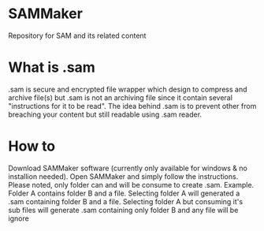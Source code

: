 # SAMMaker
Repository for SAM and its related content

# What is .sam
.sam is secure and encrypted file wrapper which design to compress and archive file(s) but .sam is not an archiving file since it contain several "instructions for it to be read". The idea behind .sam is to prevent other from breaching your content but still readable using .sam reader.

# How to
Download SAMMaker software (currently only available for windows  & no installion needed).
Open SAMMaker and simply follow the instructions.
Please noted, only folder can and will be consume to create .sam.
Example.
Folder A contains folder B and a file. 
Selecting folder A will generated a .sam containing folder B and a file.
Selecting folder A but consuming it's sub files will generate .sam containing only folder B and any file will be ignore

